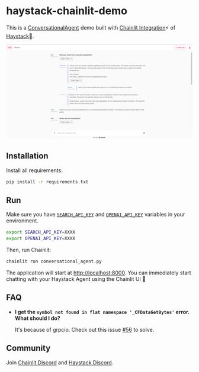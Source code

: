 # haystack-chainlit-demo
This is a [ConversationalAgent](https://docs.haystack.deepset.ai/docs/agent) demo built with [Chainlit Integration](https://haystack.deepset.ai/integrations/chainlit)⚡️ of [Haystack](https://github.com/deepset-ai/haystack)💙. 

![Chainlit UI with Haystack Agent](./image.png)
## Installation

Install all requirements:

```bash
pip install -r requirements.txt
```

## Run

Make sure you have [`SEARCH_API_KEY`](https://serper.dev/api-key) and [`OPENAI_API_KEY`](https://platform.openai.com/account/api-keys) variables in your environment.

```bash
export SEARCH_API_KEY=XXXX
export OPENAI_API_KEY=XXXX
```
Then, run Chainlit:

```bash
chainlit run conversational_agent.py
```

The application will start at [http://localhost:8000](http://localhost:8000). You can immediately start chatting with your Haystack Agent using the Chainlit UI 💬  

## FAQ

* **I get the `symbol not found in flat namespace '_CFDataGetBytes'` error. What should I do?**

    It's because of grpcio. Check out this issue [#56](https://github.com/Chainlit/chainlit/issues/56) to solve.

## Community 

Join [Chainlit Discord](https://discord.gg/k73SQ3FyUh) and [Haystack Discord](https://discord.gg/haystack).

